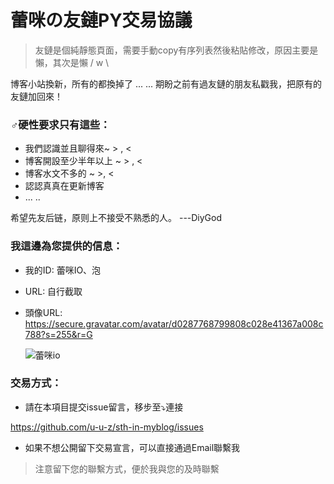 # 蕾咪の友鏈PY交易協議

> 友鏈是個純靜態頁面，需要手動copy有序列表然後粘貼修改，原因主要是懶，其次是懶 / w \

博客小站換新，所有的都換掉了 ... ... 期盼之前有過友鏈的朋友私戳我，把原有的友鏈加回來！



### ♂硬性要求只有這些：

* 我們認識並且聊得來~ > , <
* 博客開設至少半年以上 ~ > , <
* 博客水文不多的 ~ >, <
* 認認真真在更新博客
*  ... ..

希望先友后链，原则上不接受不熟悉的人。 ---DiyGod



### 我這邊為您提供的信息：

* 我的ID: 蕾咪IO、泡

* URL: 自行截取

* 頭像URL: https://secure.gravatar.com/avatar/d0287768799808c028e41367a008c788?s=255&r=G

  

  ![蕾咪io](https://secure.gravatar.com/avatar/d0287768799808c028e41367a008c788?s=255&r=G)





### 交易方式：

* 請在本項目提交issue留言，移步至⤵️連接

https://github.com/u-u-z/sth-in-myblog/issues

* 如果不想公開留下交易宣言，可以直接通過Email聯繫我

> 注意留下您的聯繫方式，便於我與您的及時聯繫

